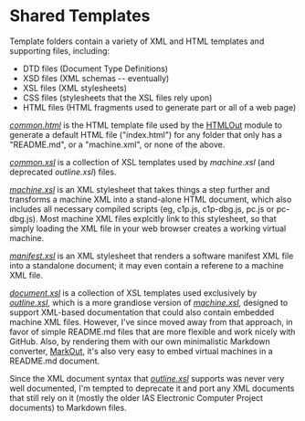Shared Templates
===
Template folders contain a variety of XML and HTML templates and supporting files, including:

- DTD files (Document Type Definitions)
- XSD files (XML schemas -- eventually)
- XSL files (XML stylesheets)
- CSS files (stylesheets that the XSL files rely upon)
- HTML files (HTML fragments used to generate part or all of a web page)

[*common.html*](common.html) is the HTML template file used by the [HTMLOut](/my_modules/htmlout/) module
to generate a default HTML file ("index.html") for any folder that only has a "README.md", or a "machine.xml",
or none of the above.

[*common.xsl*](common.xsl) is a collection of XSL templates used by *machine.xsl* (and deprecated *outline.xsl*)
files.

[*machine.xsl*](machine.xsl) is an XML stylesheet that takes things a step further and transforms a machine XML
into a stand-alone HTML document, which also includes all necessary compiled scripts (eg, c1p.js, c1p-dbg.js,
pc.js or pc-dbg.js).  Most machine XML files explcitly link to this stylesheet, so that simply loading the XML
file in your web browser creates a working virtual machine.

[*manifest.xsl*](manifest.xsl) is an XML stylesheet that renders a software manifest XML file into a standalone
document; it may even contain a referene to a machine XML file.

[*document.xsl*](document.xsl) is a collection of XSL templates used exclusively by [*outline.xsl*](outline.xsl),
which is a more grandiose version of [*machine.xsl*](machine.xsl), designed to support XML-based documentation
that could also contain embedded machine XML files.  However, I've since moved away from that approach, in favor
of simple README.md files that are more flexible and work nicely with GitHub.  Also, by rendering them with our own
minimalistic Markdown converter, [MarkOut](/my_modules/markout/), it's also very easy to embed virtual machines
in a README.md document.

Since the XML document syntax that [*outline.xsl*](outline.xsl) supports was never very well documented, I'm tempted
to deprecate it and port any XML documents that still rely on it (mostly the older IAS Electronic Computer Project
documents) to Markdown files.